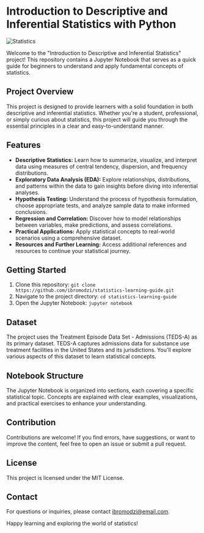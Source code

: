 # Introduction to Descriptive and Inferential Statistics with Python

![Statistics](https://img.shields.io/badge/Statistics-Educational-brightgreen)

Welcome to the "Introduction to Descriptive and Inferential Statistics" project! This repository contains a Jupyter Notebook that serves as a quick guide for beginners to understand and apply fundamental concepts of statistics.

## Project Overview

This project is designed to provide learners with a solid foundation in both descriptive and inferential statistics. Whether you're a student, professional, or simply curious about statistics, this project will guide you through the essential principles in a clear and easy-to-understand manner.

## Features

- **Descriptive Statistics:** Learn how to summarize, visualize, and interpret data using measures of central tendency, dispersion, and frequency distributions.
- **Exploratory Data Analysis (EDA):** Explore relationships, distributions, and patterns within the data to gain insights before diving into inferential analyses.
- **Hypothesis Testing:** Understand the process of hypothesis formulation, choose appropriate tests, and analyze sample data to make informed conclusions.
- **Regression and Correlation:** Discover how to model relationships between variables, make predictions, and assess correlations.
- **Practical Applications:** Apply statistical concepts to real-world scenarios using a comprehensive dataset.
- **Resources and Further Learning:** Access additional references and resources to continue your statistical journey.

## Getting Started

1. Clone this repository: `git clone https://github.com/ibromodzi/statistics-learning-guide.git`
2. Navigate to the project directory: `cd statistics-learning-guide`
3. Open the Jupyter Notebook: `jupyter notebook`

## Dataset

The project uses the Treatment Episode Data Set - Admissions (TEDS-A) as its primary dataset. TEDS-A captures admissions data for substance use treatment facilities in the United States and its jurisdictions. You'll explore various aspects of this dataset to learn statistical concepts.

## Notebook Structure

The Jupyter Notebook is organized into sections, each covering a specific statistical topic. Concepts are explained with clear examples, visualizations, and practical exercises to enhance your understanding.

## Contribution

Contributions are welcome! If you find errors, have suggestions, or want to improve the content, feel free to open an issue or submit a pull request.

## License

This project is licensed under the MIT License.

## Contact

For questions or inquiries, please contact [ibromodzi@email.com](mailto:ibromodzi@email.com).

Happy learning and exploring the world of statistics!
